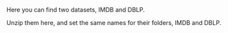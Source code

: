 Here you can find two datasets, IMDB and DBLP.

Unzip them here, and set the same names for their folders, IMDB and DBLP.
